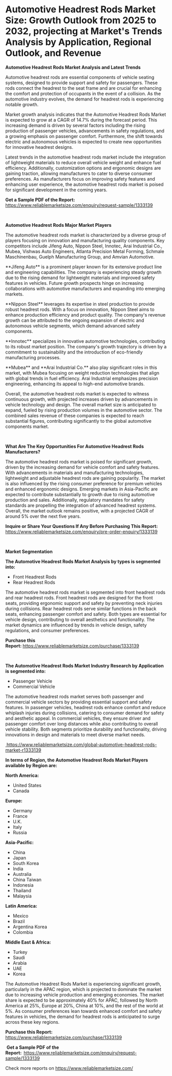 <p><h1>Automotive Headrest Rods Market Size: Growth Outlook from 2025 to 2032, projecting at Market's Trends Analysis by Application, Regional Outlook, and Revenue</h1></p><p><strong>Automotive Headrest Rods Market Analysis and Latest Trends</strong></p>
<p><p>Automotive headrest rods are essential components of vehicle seating systems, designed to provide support and safety for passengers. These rods connect the headrest to the seat frame and are crucial for enhancing the comfort and protection of occupants in the event of a collision. As the automotive industry evolves, the demand for headrest rods is experiencing notable growth.</p><p>Market growth analysis indicates that the Automotive Headrest Rods Market is expected to grow at a CAGR of 14.7% during the forecast period. This increasing demand is driven by several factors including the rising production of passenger vehicles, advancements in safety regulations, and a growing emphasis on passenger comfort. Furthermore, the shift towards electric and autonomous vehicles is expected to create new opportunities for innovative headrest designs. </p><p>Latest trends in the automotive headrest rods market include the integration of lightweight materials to reduce overall vehicle weight and enhance fuel efficiency. Additionally, customization options and ergonomic designs are gaining traction, allowing manufacturers to cater to diverse consumer preferences. As manufacturers focus on improving safety features and enhancing user experience, the automotive headrest rods market is poised for significant development in the coming years.</p></p>
<p><strong>Get a Sample PDF of the Report:&nbsp;</strong> <a href="https://www.reliablemarketsize.com/enquiry/request-sample/1333139?utm_campaign=3521&utm_medium=2&utm_source=Github&utm_content=ia&utm_term=24032025&utm_id=automotive-headrest-rods">https://www.reliablemarketsize.com/enquiry/request-sample/1333139</a></p>
<p>&nbsp;</p>
<p><strong>Automotive Headrest Rods Major Market Players</strong></p>
<p><p>The automotive headrest rods market is characterized by a diverse group of players focusing on innovation and manufacturing quality components. Key competitors include Jifeng Auto, Nippon Steel, Innotec, Arai Industrial Co., Mubea, Vishwas Auto Engineers, Atlanta Precision Metal Forming, Schmale Maschinenbau, Guelph Manufacturing Group, and Amvian Automotive.</p><p>**Jifeng Auto** is a prominent player known for its extensive product line and engineering capabilities. The company is experiencing steady growth due to the rising demand for lightweight materials and improved safety features in vehicles. Future growth prospects hinge on increasing collaborations with automotive manufacturers and expanding into emerging markets.</p><p>**Nippon Steel** leverages its expertise in steel production to provide robust headrest rods. With a focus on innovation, Nippon Steel aims to enhance production efficiency and product quality. The company's revenue growth can be attributed to the ongoing expansion of electric and autonomous vehicle segments, which demand advanced safety components.</p><p>**Innotec** specializes in innovative automotive technologies, contributing to its robust market position. The company's growth trajectory is driven by a commitment to sustainability and the introduction of eco-friendly manufacturing processes.</p><p>**Mubea** and **Arai Industrial Co.** also play significant roles in this market, with Mubea focusing on weight reduction technologies that align with global trends in fuel efficiency. Arai Industrial emphasizes precision engineering, enhancing its appeal to high-end automotive brands.</p><p>Overall, the automotive headrest rods market is expected to witness continuous growth, with projected increases driven by advancements in vehicle technology and design. The overall market size is anticipated to expand, fueled by rising production volumes in the automotive sector. The combined sales revenue of these companies is expected to reach substantial figures, contributing significantly to the global automotive components market.</p></p>
<p>&nbsp;</p>
<p><strong>What Are The Key Opportunities For Automotive Headrest Rods Manufacturers?</strong></p>
<p><p>The automotive headrest rods market is poised for significant growth, driven by the increasing demand for vehicle comfort and safety features. With advancements in materials and manufacturing technologies, lightweight and adjustable headrest rods are gaining popularity. The market is also influenced by the rising consumer preference for premium vehicles and enhanced ergonomic designs. Emerging markets in Asia-Pacific are expected to contribute substantially to growth due to rising automotive production and sales. Additionally, regulatory mandates for safety standards are propelling the integration of advanced headrest systems. Overall, the market outlook remains positive, with a projected CAGR of around 5% over the next five years.</p></p>
<p><strong>Inquire or Share Your Questions If Any Before Purchasing This Report:</strong> <a href="https://www.reliablemarketsize.com/enquiry/pre-order-enquiry/1333139?utm_campaign=3521&utm_medium=2&utm_source=Github&utm_content=ia&utm_term=24032025&utm_id=automotive-headrest-rods">https://www.reliablemarketsize.com/enquiry/pre-order-enquiry/1333139</a></p>
<p>&nbsp;</p>
<p><strong>Market Segmentation</strong></p>
<p><strong>The Automotive Headrest Rods Market Analysis by types is segmented into:</strong></p>
<p><ul><li>Front Headrest Rods</li><li>Rear Headrest Rods</li></ul></p>
<p><p>The automotive headrest rods market is segmented into front headrest rods and rear headrest rods. Front headrest rods are designed for the front seats, providing ergonomic support and safety by preventing neck injuries during collisions. Rear headrest rods serve similar functions in the back seats, enhancing passenger comfort and safety. Both types are essential for vehicle design, contributing to overall aesthetics and functionality. The market dynamics are influenced by trends in vehicle design, safety regulations, and consumer preferences.</p></p>
<p><strong>Purchase this Report:&nbsp;</strong><a href="https://www.reliablemarketsize.com/purchase/1333139?utm_campaign=3521&utm_medium=2&utm_source=Github&utm_content=ia&utm_term=24032025&utm_id=automotive-headrest-rods">https://www.reliablemarketsize.com/purchase/1333139</a></p>
<p>&nbsp;</p>
<p><strong>The Automotive Headrest Rods Market Industry Research by Application is segmented into:</strong></p>
<p><ul><li>Passenger Vehicle</li><li>Commercial Vehicle</li></ul></p>
<p><p>The automotive headrest rods market serves both passenger and commercial vehicle sectors by providing essential support and safety features. In passenger vehicles, headrest rods enhance comfort and reduce whiplash injuries during collisions, catering to consumer demand for safety and aesthetic appeal. In commercial vehicles, they ensure driver and passenger comfort over long distances while also contributing to overall vehicle stability. Both segments prioritize durability and functionality, driving innovations in design and materials to meet diverse market needs.</p></p>
<p><a href="https://www.reliablemarketsize.com/global-automotive-headrest-rods-market-r1333139?utm_campaign=3521&utm_medium=2&utm_source=Github&utm_content=ia&utm_term=24032025&utm_id=automotive-headrest-rods">&nbsp;https://www.reliablemarketsize.com/global-automotive-headrest-rods-market-r1333139</a></p>
<p><strong>In terms of Region, the Automotive Headrest Rods Market Players available by Region are:</strong></p>
<p>
    <p> <strong> North America: </strong>
        <ul>
            <li>United States</li>
            <li>Canada</li>
        </ul>
        </p> 
    <p> <strong> Europe: </strong>
        <ul>
            <li>Germany</li>
            <li>France</li>
            <li>U.K.</li>
            <li>Italy</li>
            <li>Russia</li>
        </ul>
        </p> 
    <p> <strong> Asia-Pacific: </strong>
        <ul>
            <li>China</li>
            <li>Japan</li>
            <li>South Korea</li>
            <li>India</li>
            <li>Australia</li>
            <li>China Taiwan</li>
            <li>Indonesia</li>
            <li>Thailand</li>
            <li>Malaysia</li>
        </ul>
        </p> 
    <p> <strong> Latin America: </strong>
        <ul>
            <li>Mexico</li>
            <li>Brazil</li>
            <li>Argentina Korea</li>
            <li>Colombia</li>
        </ul>
        </p> 
    <p> <strong> Middle East & Africa: </strong>
        <ul>
            <li>Turkey</li>
            <li>Saudi</li>
            <li>Arabia</li>
            <li>UAE</li>
            <li>Korea</li>
        </ul>
    </p>
    </p>
<p><p>The Automotive Headrest Rods Market is experiencing significant growth, particularly in the APAC region, which is projected to dominate the market due to increasing vehicle production and emerging economies. The market share is expected to be approximately 40% for APAC, followed by North America at 25%, Europe at 20%, China at 10%, and the rest of the world at 5%. As consumer preferences lean towards enhanced comfort and safety features in vehicles, the demand for headrest rods is anticipated to surge across these key regions.</p></p>
<p><strong>Purchase this Report: </strong><a href="https://www.reliablemarketsize.com/purchase/1333139?utm_campaign=3521&utm_medium=2&utm_source=Github&utm_content=ia&utm_term=24032025&utm_id=automotive-headrest-rods">https://www.reliablemarketsize.com/purchase/1333139</a></p>
<p>&nbsp;<strong>Get a Sample PDF of the Report:&nbsp;&nbsp;</strong><a href="https://www.reliablemarketsize.com/enquiry/request-sample/1333139?utm_campaign=3521&utm_medium=2&utm_source=Github&utm_content=ia&utm_term=24032025&utm_id=automotive-headrest-rods">https://www.reliablemarketsize.com/enquiry/request-sample/1333139</a></p>
<p><strong></strong></p>
<p>Check more reports on <a href="https://www.reliablemarketsize.com/?utm_campaign=3521&utm_medium=2&utm_source=Github&utm_content=ia&utm_term=24032025&utm_id=automotive-headrest-rods">https://www.reliablemarketsize.com/</a></p>